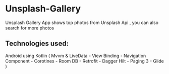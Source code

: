 # Unsplash-Gallery
Unsplash Gallery App shows top photos from Unsplash Api , you can also search for more photos 
## Technologies used:
Android using Kotlin
( Mvvm & LiveData - View Binding - Navigation Component - Corotines - Room DB - Retrofit - Dagger Hilt - Paging 3 - Glide )
